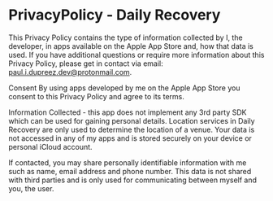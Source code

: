 # PrivacyPolicy - Daily Recovery

This Privacy Policy contains the type of information collected by I, the developer, in apps available on the Apple App Store and, how that data is used. If you have additional questions or require more information about this Privacy Policy, please get in contact via email: paul.i.dupreez.dev@protonmail.com.

Consent By using apps developed by me on the Apple App Store you consent to this Privacy Policy and agree to its terms.

Information Collected - this app does not implement any 3rd party SDK which can be used for gaining personal details. Location services in Daily Recovery are only used to determine the location of a venue. Your data is not accessed in any of my apps and is stored securely on your device or personal iCloud account.

If contacted, you may share personally identifiable information with me such as name, email address and phone number. This data is not shared with third parties and is only used for communicating between myself and you, the user.
